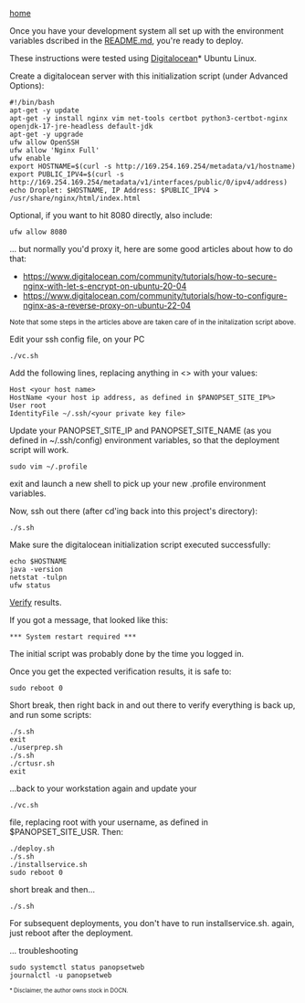 [home](../README.md)

Once you have your development system all set up with the environment variables 
dscribed in the [README.md](../README.md), you're ready to deploy.

These instructions were tested using [Digitalocean](https://digitalocean.com)* Ubuntu Linux.

Create a digitalocean server with this initialization script (under Advanced Options):


    #!/bin/bash
    apt-get -y update
    apt-get -y install nginx vim net-tools certbot python3-certbot-nginx openjdk-17-jre-headless default-jdk
    apt-get -y upgrade
    ufw allow OpenSSH
    ufw allow 'Nginx Full'
    ufw enable
    export HOSTNAME=$(curl -s http://169.254.169.254/metadata/v1/hostname)
    export PUBLIC_IPV4=$(curl -s http://169.254.169.254/metadata/v1/interfaces/public/0/ipv4/address)
    echo Droplet: $HOSTNAME, IP Address: $PUBLIC_IPV4 > /usr/share/nginx/html/index.html


Optional, if you want to hit 8080 directly, also include:


    ufw allow 8080


... but normally you'd proxy it, here are some good articles about how to do that:



* https://www.digitalocean.com/community/tutorials/how-to-secure-nginx-with-let-s-encrypt-on-ubuntu-20-04
* https://www.digitalocean.com/community/tutorials/how-to-configure-nginx-as-a-reverse-proxy-on-ubuntu-22-04


<sub>Note that some steps in the articles above are taken care of in the initalization script above.</sub>

Edit your ssh config file, on your PC


    ./vc.sh


Add the following lines, replacing anything in <> with your values:


    Host <your host name>
    HostName <your host ip address, as defined in $PANOPSET_SITE_IP%>
    User root
    IdentityFile ~/.ssh/<your private key file>


Update your PANOPSET_SITE_IP and PANOPSET_SITE_NAME (as you defined in ~/.ssh/config) environment variables, so that the deployment script will work.



    sudo vim ~/.profile


exit and launch a new shell to pick up your new .profile environment variables.


Now, ssh out there (after cd'ing back into this project's directory):


    ./s.sh


Make sure the digitalocean initialization script executed successfully:


    echo $HOSTNAME
    java -version
    netstat -tulpn
    ufw status


[Verify](./verify.md) results.


If you got a message, that looked like this:


    *** System restart required ***


The initial script was probably done by the time you logged in.

Once you get the expected verification results, it is safe to:


    sudo reboot 0



Short break, then right back in and out there to verify everything is back up, 
and run some scripts:


    ./s.sh
    exit
    ./userprep.sh
    ./s.sh
    ./crtusr.sh
    exit


...back to your workstation again and update your 


    ./vc.sh


file, replacing root with your username, as defined in $PANOPSET_SITE_USR. Then:


    ./deploy.sh
    ./s.sh
    ./installservice.sh
    sudo reboot 0


short break and then...


    ./s.sh


For subsequent deployments, you don't have to run installservice.sh. again, 
just reboot after the deployment.



... troubleshooting


    sudo systemctl status panopsetweb
    journalctl -u panopsetweb


<sub><sup>* Disclaimer, the author owns stock in DOCN.</sub></sup>